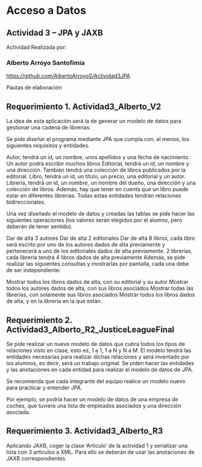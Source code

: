 # Acceso a Datos

## Actividad 3 –  JPA y JAXB

Actividad Realizada por:

###  Alberto Arroyo Santofimia

https://github.com/AlbertoArroyoS/Actividad3JPA


Pautas de elaboración

## Requerimiento 1. Actividad3_Alberto_V2

La idea de esta aplicación será la de generar un modelo de datos para gestionar una cadena de librerías.

Se pide diseñar el programa mediante JPA que cumpla con, al menos, los siguientes requisitos y entidades.

Autor, tendrá un id, un nombre, unos apellidos y una fecha de nacimiento. Un autor podrá escribir muchos libros
Editorial, tendrá un id, un nombre y una dirección. También tendrá una colección de libros publicados por la editorial.
Libro, tendrá un id, un título, un precio, una editorial y un autor.
Librería, tendrá un id, un nombre, un nombre del dueño, una dirección y una colección de libros. Además, hay que tener en cuenta que un libro puede estar en diferentes librerías.
Todas estas entidades tendrán relaciones bidireccionales.

Una vez diseñado el modelo de datos y creadas las tablas se pide hacer las siguientes operaciones (los valores serán elegidos por el alumno, pero deberán de tener sentido).

Dar de alta 3 autores
Dar de alta 2 editoriales
Dar de alta 8 libros, cada libro será escrito por uno de los autores dados de alta previamente y pertenecerá a uno de los editoriales dados de alta previamente.
2 librerías, cada librería tendrá 4 libros dados de alta previamente
Además, se pide realizar las siguientes consultas y mostrarlas por pantalla, cada una debe de ser independiente:

Mostrar todos los libros dados de alta, con su editorial y su autor
Mostrar todos los autores dados de alta, con sus libros asociados
Mostrar todas las librerías, con solamente sus libros asociados
Mostrar todos los libros dados de alta, y en la librería en la que están.

## Requerimiento 2. Actividad3_Alberto_R2_JusticeLeagueFinal

Se pide realizar un nuevo modelo de datos que cubra todos los tipos de relaciones visto en clase, esto es, 1 a 1, 1 a N y N a M. El modelo tendrá las entidades necesarias para realizar dichas relaciones y será inventado por los alumnos, es decir, será un trabajo original. Se piden hacer las entidades y las anotaciones en cada entidad para realizar el modelo de datos de JPA.

Se recomienda que cada integrante del equipo realice un modelo nuevo para practicar y entender JPA.

Por ejemplo, se podría hacer un modelo de datos de una empresa de coches, que tuviera una lista de empleados asociados y una dirección asociada.

## Requerimiento 3. Actividad3_Alberto_R3

Aplicando JAXB, coger la clase ‘Articulo’ de la actividad 1 y serializar una lista con 3 artículos a XML. Para ello se deberán de usar las anotaciones de JAXB correspondientes.
